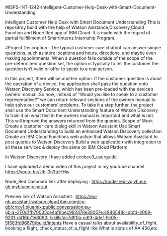 #llSPS-INT-1242-Intelligent-Customer-Help-Desk-with-Smart-Document-Understanding

Intelligent Customer Help Desk with Smart Document Understanding This is repositroy build with the help of Watson Asistance,Discovery,Clould Function and Node Red app of IBM Cloud. It is made with the regard of partial fullfillment of Smartinternz Internship Program.

#Project Description : The typical customer care chatbot can answer simple questions, such as store locations and hours, directions, and maybe even making appointments. When a question falls outside of the scope of the pre-determined question set, the option is typically to tell the customer the question isn’t valid or offer to speak to a real person.

In this project, there will be another option. If the customer question is about the operation of a device, the application shall pass the question onto Watson Discovery Service, which has been pre-loaded with the device’s owners manual. So now, instead of “Would you like to speak to a customer representative?” we can return relevant sections of the owners manual to help solve our customers’ problems. To take it a step further, the project shall use the Smart Document Understanding feature of Watson Discovery to train it on what text in the owners manual is important and what is not. This will improve the answers returned from the queries. Scope of Work Create a customer care dialog skill in Watson Assistant Use Smart Document Understanding to build an enhanced Watson Discovery collection Create an IBM Cloud Functions web action that allows Watson Assistant to post queries to Watson Discovery Build a web application with integration to all these services & deploy the same on IBM Cloud Platform

In Watson Discovery I have added ecobee3_userguide.

I have uploaded a demo video of this project in my youtube channel. https://youtu.be/Ub-0n3tcHHw

Node_Red Dasboard link after deploying : https://node-red-vqivh.eu-gb.mybluemix.net/ui

Preview link of Watson Assistant : https://eu-gb.assistant.watson.cloud.ibm.com/eu-gb/crn:v1:bluemix:public:conversation:eu-gb:a~2F0d1fb70035ce4af6bec992d78e38057e:4846548c-dbfd-4009-9201-dd16b71e6093::/skills/ac7dff0a-cdf3-4def-9c05-5f563fd96679/build/intents Have a casual talks about availability_of_flight, booking a flight, check_status_of_a_flight like What is status of AA 456,etc.
